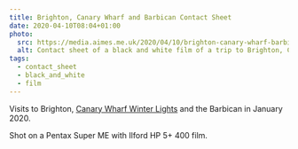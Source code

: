 ```yaml
---
title: Brighton, Canary Wharf and Barbican Contact Sheet
date: 2020-04-10T08:04+01:00
photo:
  src: https://media.aimes.me.uk/2020/04/10/brighton-canary-wharf-barbican.jpg
  alt: Contact sheet of a black and white film of a trip to Brighton, Canary Wharf and Barbican
tags:
  - contact_sheet
  - black_and_white
  - film
---
```


Visits to Brighton, [Canary Wharf Winter Lights](https://canarywharf.com/arts-events/events/winter-lights-jan-2020/?instance_id=) and the Barbican in January 2020.

Shot on a Pentax Super ME with Ilford HP 5+ 400 film.
